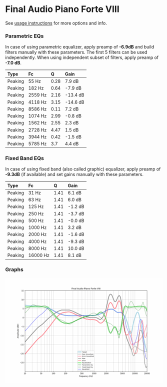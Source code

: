 # Final Audio Piano Forte VIII
See [usage instructions](https://github.com/jaakkopasanen/AutoEq#usage) for more options and info.

### Parametric EQs
In case of using parametric equalizer, apply preamp of **-6.9dB** and build filters manually
with these parameters. The first 5 filters can be used independently.
When using independent subset of filters, apply preamp of **-7.0 dB**.

| Type    | Fc      |    Q | Gain     |
|:--------|:--------|:-----|:---------|
| Peaking | 55 Hz   | 0.28 | 7.9 dB   |
| Peaking | 182 Hz  | 0.64 | -7.9 dB  |
| Peaking | 2559 Hz | 2.16 | -13.4 dB |
| Peaking | 4118 Hz | 3.15 | -14.6 dB |
| Peaking | 8586 Hz | 0.11 | 7.2 dB   |
| Peaking | 1074 Hz | 2.99 | -0.8 dB  |
| Peaking | 1562 Hz | 2.55 | 2.3 dB   |
| Peaking | 2728 Hz | 4.47 | 1.5 dB   |
| Peaking | 3944 Hz | 0.42 | -1.5 dB  |
| Peaking | 5785 Hz | 3.7  | 4.4 dB   |

### Fixed Band EQs
In case of using fixed band (also called graphic) equalizer, apply preamp of **-9.3dB**
(if available) and set gains manually with these parameters.

| Type    | Fc       |    Q | Gain    |
|:--------|:---------|:-----|:--------|
| Peaking | 31 Hz    | 1.41 | 6.1 dB  |
| Peaking | 63 Hz    | 1.41 | 6.0 dB  |
| Peaking | 125 Hz   | 1.41 | -1.2 dB |
| Peaking | 250 Hz   | 1.41 | -3.7 dB |
| Peaking | 500 Hz   | 1.41 | -0.0 dB |
| Peaking | 1000 Hz  | 1.41 | 3.2 dB  |
| Peaking | 2000 Hz  | 1.41 | -1.6 dB |
| Peaking | 4000 Hz  | 1.41 | -9.3 dB |
| Peaking | 8000 Hz  | 1.41 | 10.0 dB |
| Peaking | 16000 Hz | 1.41 | 8.1 dB  |

### Graphs
![](./Final%20Audio%20Piano%20Forte%20VIII.png)